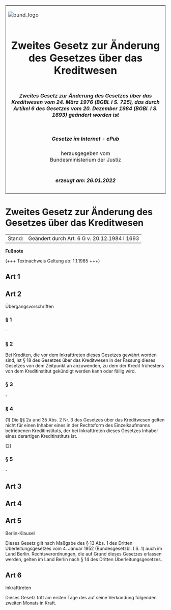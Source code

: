 <span id="DECKBLATT.html"></span>

<table border="0" frame="border" width="100%">

<tr valign="top">

<td align="left">

![bund\_logo](BfJ_2021_Web_de_de.gif)

</td>

<td align="right">

 

</td>

</tr>

<tr align="center" valign="middle">

<td colspan="2">

# Zweites Gesetz zur Änderung des Gesetzes über das Kreditwesen

</td>

</tr>

<tr align="center" valign="middle">

<td colspan="2">

##### Zweites Gesetz zur Änderung des Gesetzes über das Kreditwesen vom 24. März 1976 (BGBl. I S. 725), das durch Artikel 6 des Gesetzes vom 20. Dezember 1984 (BGBl. I S. 1693) geändert worden ist

</td>

</tr>

<tr align="center" valign="middle">

<td colspan="2">

  
  

##### Gesetze im Internet - ePub  
  
herausgegeben vom  
Bundesministerium der Justiz

</td>

</tr>

<tr align="center" valign="bottom">

<td colspan="2">

  
  

##### erzeugt am: 26.01.2022

</td>

</tr>

</table>

<span id="BJNR007259976.html"></span>

# Zweites Gesetz zur Änderung des Gesetzes über das Kreditwesen

<div>

<div class="jnhtml">

|        |                                              |
| ------ | -------------------------------------------- |
| Stand: | Geändert durch Art. 6 G v. 20.12.1984 I 1693 |

</div>

</div>

<div>

  
**Fußnote**

<div class="jnhtml">

<div>

<div class="jurAbsatz">

(+++ Textnachweis Geltung ab: 1.1.1985 +++)

</div>

</div>

</div>

</div>

<span id="BJNR007259976BJNG000100328.html"></span>

## Art 1  

<span id="BJNR007259976BJNG000200328.html"></span>

## Art 2  
Übergangsvorschriften

<span id="BJNR007259976BJNE000700328.html"></span>

### § 1  

<div>

<div class="jnhtml">

<div>

<div class="jurAbsatz">

\-

</div>

</div>

</div>

</div>

<span id="BJNR007259976BJNE000800328.html"></span>

### § 2  

<div>

<div class="jnhtml">

<div>

<div class="jurAbsatz">

Bei Krediten, die vor dem Inkrafttreten dieses Gesetzes gewährt worden
sind, ist § 18 des Gesetzes über das Kreditwesen in der Fassung dieses
Gesetzes von dem Zeitpunkt an anzuwenden, zu dem der Kredit frühestens
von dem Kreditinstitut gekündigt werden kann oder fällig wird.

</div>

</div>

</div>

</div>

<span id="BJNR007259976BJNE000900328.html"></span>

### § 3  

<div>

<div class="jnhtml">

<div>

<div class="jurAbsatz">

\-

</div>

</div>

</div>

</div>

<span id="BJNR007259976BJNE001000328.html"></span>

### § 4  

<div>

<div class="jnhtml">

<div>

<div class="jurAbsatz">

(1) Die §§ 2a und 35 Abs. 2 Nr. 3 des Gesetzes über das Kreditwesen
gelten nicht für einen Inhaber eines in der Rechtsform des
Einzelkaufmanns betriebenen Kreditinstituts, der bei Inkrafttreten
dieses Gesetzes Inhaber eines derartigen Kreditinstituts ist.

</div>

<div class="jurAbsatz">

(2)

</div>

</div>

</div>

</div>

<span id="BJNR007259976BJNE001100328.html"></span>

### § 5  

<div>

<div class="jnhtml">

<div>

<div class="jurAbsatz">

\-

</div>

</div>

</div>

</div>

<span id="BJNR007259976BJNG000300328.html"></span>

## Art 3  

<span id="BJNR007259976BJNG000400328.html"></span>

## Art 4  

<span id="BJNR007259976BJNG000500328.html"></span>

## Art 5  
Berlin-Klausel

<div>

<div class="jnhtml">

<div>

<div class="jurAbsatz">

Dieses Gesetz gilt nach Maßgabe des § 13 Abs. 1 des Dritten
Überleitungsgesetzes vom 4. Januar 1952 (Bundesgesetzbl. I S. 1) auch
im Land Berlin. Rechtsverordnungen, die auf Grund dieses Gesetzes
erlassen werden, gelten im Land Berlin nach § 14 des Dritten
Überleitungsgesetzes.

</div>

</div>

</div>

</div>

<span id="BJNR007259976BJNG000600328.html"></span>

## Art 6  
Inkrafttreten

<div>

<div class="jnhtml">

<div>

<div class="jurAbsatz">

Dieses Gesetz tritt am ersten Tage des auf seine Verkündung folgenden
zweiten Monats in Kraft.

</div>

</div>

</div>

</div>
